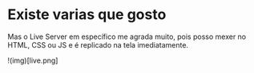 # Existe varias que gosto

Mas o Live Server em específico me agrada muito, pois posso mexer no HTML, CSS ou JS e é replicado na tela imediatamente.

!(img)[live.png]